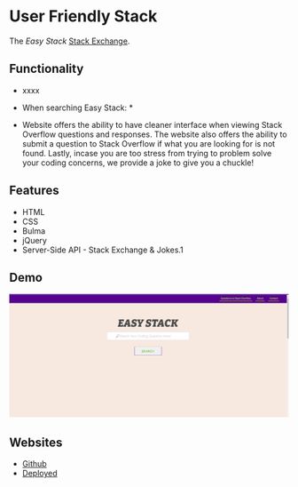 User Friendly Stack
=====================
The _Easy Stack_ [Stack Exchange](https://openweathermap.org/api). 

## Functionality

* xxxx
  
* When searching Easy Stack:
  *  
  


  
* Website offers the ability to have cleaner interface when viewing Stack Overflow questions and responses. The website also offers the ability to submit a question to Stack Overflow if what you are looking for is not found. Lastly, incase you are too stress from trying to problem solve your coding concerns, we provide a joke to give you a chuckle!
  
## Features

* HTML
* CSS
* Bulma
* jQuery
* Server-Side API - Stack Exchange & Jokes.1

## Demo

![User Friendly Stack](assets\user_friendly_stack.gif)

## Websites

* [Github](https://github.com/ModestTom/user-friendly-stack)
* [Deployed]()